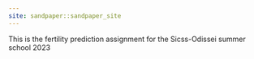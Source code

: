 ```yaml
---
site: sandpaper::sandpaper_site
---
```


This is the fertility prediction assignment for the Sicss-Odissei summer school 2023

